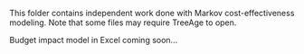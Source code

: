 This folder contains independent work done with Markov cost-effectiveness modeling.
Note that some files may require TreeAge to open.

Budget impact model in Excel coming soon...
